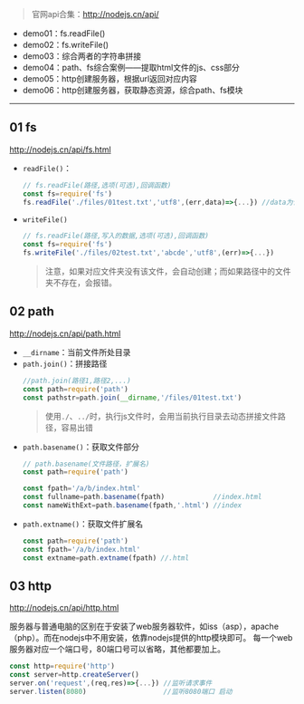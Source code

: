 > 官网api合集：http://nodejs.cn/api/

- demo01：fs.readFile()
- demo02：fs.writeFile() 
- demo03：综合两者的字符串拼接
- demo04：path、fs综合案例——提取html文件的js、css部分
- demo05：http创建服务器，根据url返回对应内容
- demo06：http创建服务器，获取静态资源，综合path、fs模块

---

## 01 fs
http://nodejs.cn/api/fs.html
- `readFile()`：

    ```javascript
    // fs.readFile(路径,选项(可选),回调函数)
    const fs=require('fs')
    fs.readFile('./files/01test.txt','utf8',(err,data)=>{...}) //data为读取到的信息
    ```
- `writeFile()`
    ```javascript
    // fs.readFile(路径,写入的数据,选项(可选),回调函数)
    const fs=require('fs')
    fs.writeFile('./files/02test.txt','abcde','utf8',(err)=>{...})
    ```
    > 注意，如果对应文件夹没有该文件，会自动创建；而如果路径中的文件夹不存在，会报错。

## 02 path
http://nodejs.cn/api/path.html

- `__dirname`：当前文件所处目录
- `path.join()`：拼接路径
    ```javascript
    //path.join(路径1,路径2,...)
    const path=require('path')
    const pathstr=path.join(__dirname,'/files/01test.txt') 
    ```
    > 使用`./`、`../`时，执行js文件时，会用当前执行目录去动态拼接文件路径，容易出错
- `path.basename()`：获取文件部分
    ```javascript
    // path.basename(文件路径，扩展名)
    const path=require('path')

    const fpath='/a/b/index.html'
    const fullname=path.basename(fpath)            //index.html
    const nameWithExt=path.basename(fpath,'.html') //index 
    ```
- `path.extname()`：获取文件扩展名
    ```javascript
    const path=require('path')
    const fpath='/a/b/index.html'
    const extname=path.extname(fpath) //.html
    ```

## 03 http
http://nodejs.cn/api/http.html

服务器与普通电脑的区别在于安装了web服务器软件，如iss（asp），apache（php）。而在nodejs中不用安装，依靠nodejs提供的http模块即可。
每一个web服务器对应一个端口号，80端口号可以省略，其他都要加上。

```javascript
const http=require('http')
const server=http.createServer()
server.on('request',(req,res)=>{...}) //监听请求事件
server.listen(8080)                   //监听8080端口 启动
```